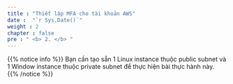 ```yaml
---
title : "Thiết lập MFA cho tài khoản AWS"
date :  "`r Sys.Date()`"
weight : 2
chapter : false
pre : " <b> 2. </b> "
---
```


{{% notice info %}}
Bạn cần tạo sẵn 1 Linux instance thuộc public subnet và 1 Window instance thuộc private subnet để thực hiện bài thực hành này.
{{% /notice %}}



